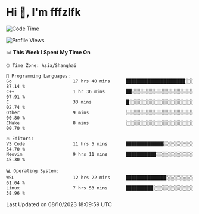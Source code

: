 # Hi 👋, I'm fffzlfk

<!--START_SECTION:waka-->
![Code Time](http://img.shields.io/badge/Code%20Time-482%20hrs%2054%20mins-blue)

![Profile Views](http://img.shields.io/badge/Profile%20Views-0-blue)

📊 **This Week I Spent My Time On** 

```text
🕑︎ Time Zone: Asia/Shanghai

💬 Programming Languages: 
Go                       17 hrs 40 mins      ██████████████████████░░░   87.14 % 
C++                      1 hr 36 mins        ██░░░░░░░░░░░░░░░░░░░░░░░   07.91 % 
C                        33 mins             █░░░░░░░░░░░░░░░░░░░░░░░░   02.74 % 
Other                    9 mins              ░░░░░░░░░░░░░░░░░░░░░░░░░   00.80 % 
CMake                    8 mins              ░░░░░░░░░░░░░░░░░░░░░░░░░   00.70 % 

🔥 Editors: 
VS Code                  11 hrs 5 mins       ██████████████░░░░░░░░░░░   54.70 % 
Neovim                   9 hrs 11 mins       ███████████░░░░░░░░░░░░░░   45.30 % 

💻 Operating System: 
WSL                      12 hrs 22 mins      ███████████████░░░░░░░░░░   61.04 % 
Linux                    7 hrs 53 mins       ██████████░░░░░░░░░░░░░░░   38.96 % 
```


 Last Updated on 08/10/2023 18:09:59 UTC
<!--END_SECTION:waka-->
